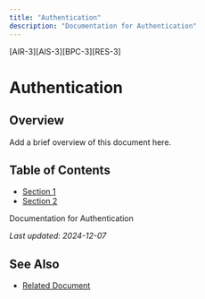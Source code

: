 ```yaml
---
title: "Authentication"
description: "Documentation for Authentication"
---
```


[AIR-3][AIS-3][BPC-3][RES-3]


<!-- markdownlint-disable MD013 line-length -->

# Authentication

## Overview

Add a brief overview of this document here.

## Table of Contents

- [Section 1](#section-1)
- [Section 2](#section-2)


Documentation for Authentication

*Last updated: 2024-12-07*

## See Also

- [Related Document](#related-document)

